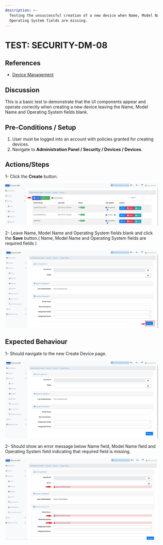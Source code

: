 ```yaml
---
description: >-
  Testing the unsuccessful creation of a new device when Name, Model Name and
  Operating System fields are missing.
---
```


# TEST: SECURITY-DM-08

## References

* [Device Management](../../../../../operations/security-administration/device-management.md)

## Discussion

This is a basic test to demonstrate that the UI components appear and operate correctly when creating a new device leaving the Name, Model Name and Operating System fields blank.



## **Pre-Conditions / Setup**

1. User must be logged into an account with policies granted for creating devices.
2. Navigate to **Administration Panel / Security / Devices / Devices**.

## Actions/Steps

1- Click the **Create** button.

![](../../../../../../.gitbook/assets/1%20%288%29.jpg)

2- Leave Name, Model Name and Operating System fields blank and click the **Save** button.\( Name, Model Name and Operating System fields are required fields \) 

![](../../../../../../.gitbook/assets/3%20%2813%29.jpg)

## Expected Behaviour

1- Should navigate to the new Create Device page.

![](../../../../../../.gitbook/assets/2%20%284%29.jpg)

2- Should show an error message below Name field, Model Name field and Operating System field indicating that required field is missing.

![](../../../../../../.gitbook/assets/4%20%285%29.jpg)

